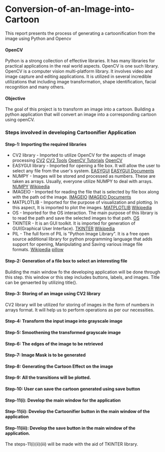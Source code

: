 # Conversion-of-an-Image-into-Cartoon
This report presents the process of generating a cartoonification from the image using Python and Opencv

#### OpenCV
Python is a strong collection of effective libraries. It has many libraries for practical applications in the real world aspects. OpenCV is one such library. OpenCV is a computer vision multi-platform library. It involves video and image capture and editing applications. It is utilized in several incredible utilizations that including image transformation, shape identification, facial recognition and many others.

#### Objective
The goal of this project is to transform an image into a cartoon. Building a python application that will convert an image into a corresponding cartoon using openCV.

### Steps involved in developing Cartoonifier Application

#### Step-1: Importing the required libraries

- CV2 library - Imported to utilize OpenCV for the aspects of image processing [CV2](https://pypi.org/project/opencv-python/) [CV2 Tools](https://pypi.org/project/cv2-tools/) [OpenCV Tutorials](https://opencv-python-tutroals.readthedocs.io/en/latest/py_tutorials/py_gui/py_image_display/py_image_display.html) [OpenCV](https://opencv.org/)
- EASYGUI library - Imported for opening a file box. It will allow the user to select any file from the user's system. [EASYGUI](https://pypi.org/project/easygui/#:~:text=EasyGUI%20is%20a%20module%20for,invoked%20by%20simple%20function%20calls.) [EASYGUI Documents](https://easygui.readthedocs.io/en/latest/)
- NUMPY - Images will be stored and processed as numbers. These are taken as arrays. Usually, everyone utilize NUMPY to deal with arrays. [NUMPY](https://numpy.org/) [Wikipedia](https://en.wikipedia.org/wiki/NumPy)
- IMAGEIO - Imported for reading the file that is selected by file box along with the path od the image. [IMAGEIO](https://pypi.org/project/imageio/) [IMAGEIO Documents](https://imageio.readthedocs.io/en/stable/)
- MATPLOTLIB - Imported for the purpose of visualization and plotting. In this aspect, It is imported to plot the images. [MATPLOTLIB](https://matplotlib.org/) [Wikipedia](https://en.wikipedia.org/wiki/Matplotlib)
- OS - Imported for the OS interaction. The main purpose of this library is to read the path and save the selected images to that path. [OS](https://docs.python.org/3/library/os.html)
- TKINTER - It is an GUI toolkit. It is imported for generation of GUI(Graphical User Interface). [TKINTER](https://docs.python.org/3/library/tkinter.html) [Wikipedia](https://en.wikipedia.org/wiki/Tkinter)
- PIL - The full form of PIL is "Python Image Library". It is a free open source additional library for python programming language that adds support for opening, Manipulating and Saving various image file formats. [Wikipedia](https://en.wikipedia.org/wiki/Python_Imaging_Library) [pillow](https://pypi.org/project/Pillow/)

#### Step-2: Generation of a file box to select an interesting file
Building the main window fo the developing application will be done through this step. this window or this step includes buttons, labels, and images. Title can be genaerted by utilizing title().

#### Step-3: Storing of an image using CV2 library
CV2 library will be utilized for storing of images in the form of numbers in arrays format. It will help us to perform operations as per our necessities.

#### Step-4: Transform the input image into grayscale image

#### Step-5: Smoothening the transformed grayscale image

#### Step-6: The edges of the image to be retrieved

#### Step-7: Image Mask is to be generated

#### Step-8: Generating the Cartoon Effect on the image

#### Step-9: All the transitions will be plotted.

#### Step-10: User can save the cartoon generated using save button

#### Step-11(i): Develop the main window for the application

#### Step-11(ii): Develop the Cartoonifier button in the main window of the application

#### Step-11(iii): Develop the save button in the main window of the application.
The steps-11(i)(ii)(iii) will be made with the aid of TKINTER library.
